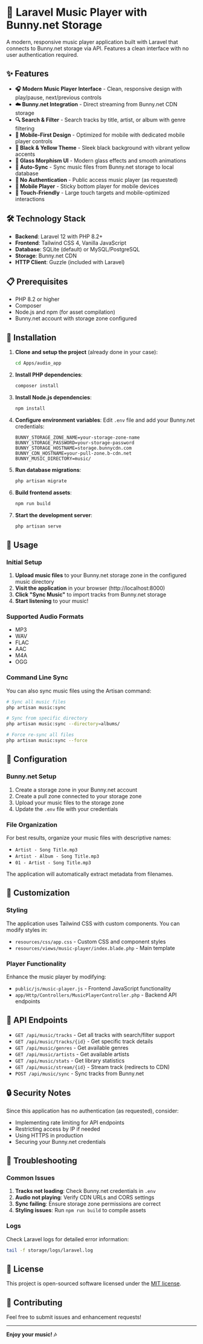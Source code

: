 # 🎵 Laravel Music Player with Bunny.net Storage

A modern, responsive music player application built with Laravel that connects to Bunny.net storage via API. Features a clean interface with no user authentication required.

## ✨ Features

- **🎧 Modern Music Player Interface** - Clean, responsive design with play/pause, next/previous controls
- **☁️ Bunny.net Integration** - Direct streaming from Bunny.net CDN storage
- **🔍 Search & Filter** - Search tracks by title, artist, or album with genre filtering
- **📱 Mobile-First Design** - Optimized for mobile with dedicated mobile player controls
- **🎨 Black & Yellow Theme** - Sleek black background with vibrant yellow accents
- **💫 Glass Morphism UI** - Modern glass effects and smooth animations
- **🔄 Auto-Sync** - Sync music files from Bunny.net storage to local database
- **🚫 No Authentication** - Public access music player (as requested)
- **📱 Mobile Player** - Sticky bottom player for mobile devices
- **🎵 Touch-Friendly** - Large touch targets and mobile-optimized interactions

## 🛠️ Technology Stack

- **Backend**: Laravel 12 with PHP 8.2+
- **Frontend**: Tailwind CSS 4, Vanilla JavaScript
- **Database**: SQLite (default) or MySQL/PostgreSQL
- **Storage**: Bunny.net CDN
- **HTTP Client**: Guzzle (included with Laravel)

## 📋 Prerequisites

- PHP 8.2 or higher
- Composer
- Node.js and npm (for asset compilation)
- Bunny.net account with storage zone configured

## 🚀 Installation

1. **Clone and setup the project** (already done in your case):
   ```bash
   cd Apps/audio_app
   ```

2. **Install PHP dependencies**:
   ```bash
   composer install
   ```

3. **Install Node.js dependencies**:
   ```bash
   npm install
   ```

4. **Configure environment variables**:
   Edit `.env` file and add your Bunny.net credentials:
   ```env
   BUNNY_STORAGE_ZONE_NAME=your-storage-zone-name
   BUNNY_STORAGE_PASSWORD=your-storage-password
   BUNNY_STORAGE_HOSTNAME=storage.bunnycdn.com
   BUNNY_CDN_HOSTNAME=your-pull-zone.b-cdn.net
   BUNNY_MUSIC_DIRECTORY=music/
   ```

5. **Run database migrations**:
   ```bash
   php artisan migrate
   ```

6. **Build frontend assets**:
   ```bash
   npm run build
   ```

7. **Start the development server**:
   ```bash
   php artisan serve
   ```

## 🎵 Usage

### Initial Setup

1. **Upload music files** to your Bunny.net storage zone in the configured music directory
2. **Visit the application** in your browser (http://localhost:8000)
3. **Click "Sync Music"** to import tracks from Bunny.net storage
4. **Start listening** to your music!

### Supported Audio Formats

- MP3
- WAV
- FLAC
- AAC
- M4A
- OGG

### Command Line Sync

You can also sync music files using the Artisan command:

```bash
# Sync all music files
php artisan music:sync

# Sync from specific directory
php artisan music:sync --directory=albums/

# Force re-sync all files
php artisan music:sync --force
```

## 🔧 Configuration

### Bunny.net Setup

1. Create a storage zone in your Bunny.net account
2. Create a pull zone connected to your storage zone
3. Upload your music files to the storage zone
4. Update the `.env` file with your credentials

### File Organization

For best results, organize your music files with descriptive names:
- `Artist - Song Title.mp3`
- `Artist - Album - Song Title.mp3`
- `01 - Artist - Song Title.mp3`

The application will automatically extract metadata from filenames.

## 🎨 Customization

### Styling

The application uses Tailwind CSS with custom components. You can modify styles in:
- `resources/css/app.css` - Custom CSS and component styles
- `resources/views/music-player/index.blade.php` - Main template

### Player Functionality

Enhance the music player by modifying:
- `public/js/music-player.js` - Frontend JavaScript functionality
- `app/Http/Controllers/MusicPlayerController.php` - Backend API endpoints

## 📡 API Endpoints

- `GET /api/music/tracks` - Get all tracks with search/filter support
- `GET /api/music/tracks/{id}` - Get specific track details
- `GET /api/music/genres` - Get available genres
- `GET /api/music/artists` - Get available artists
- `GET /api/music/stats` - Get library statistics
- `GET /api/music/stream/{id}` - Stream track (redirects to CDN)
- `POST /api/music/sync` - Sync tracks from Bunny.net

## 🔒 Security Notes

Since this application has no authentication (as requested), consider:
- Implementing rate limiting for API endpoints
- Restricting access by IP if needed
- Using HTTPS in production
- Securing your Bunny.net credentials

## 🐛 Troubleshooting

### Common Issues

1. **Tracks not loading**: Check Bunny.net credentials in `.env`
2. **Audio not playing**: Verify CDN URLs and CORS settings
3. **Sync failing**: Ensure storage zone permissions are correct
4. **Styling issues**: Run `npm run build` to compile assets

### Logs

Check Laravel logs for detailed error information:
```bash
tail -f storage/logs/laravel.log
```

## 📄 License

This project is open-sourced software licensed under the [MIT license](https://opensource.org/licenses/MIT).

## 🤝 Contributing

Feel free to submit issues and enhancement requests!

---

**Enjoy your music! 🎶**
